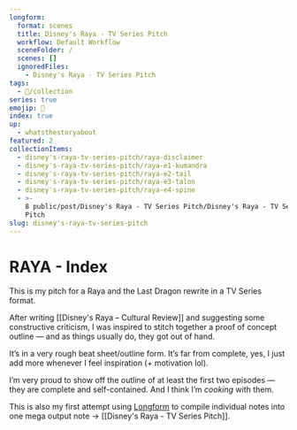 ```yaml
---
longform:
  format: scenes
  title: Disney's Raya - TV Series Pitch
  workflow: Default Workflow
  sceneFolder: /
  scenes: []
  ignoredFiles:
    - Disney's Raya - TV Series Pitch
tags:
  - 📂/collection
series: true
emojip: 🐉
index: true
up:
  - whatsthestoryabout
featured: 2
collectionItems:
  - disney's-raya-tv-series-pitch/raya-disclaimer
  - disney's-raya-tv-series-pitch/raya-e1-kumandra
  - disney's-raya-tv-series-pitch/raya-e2-tail
  - disney's-raya-tv-series-pitch/raya-e3-talon
  - disney's-raya-tv-series-pitch/raya-e4-spine
  - >-
    8 public/post/Disney's Raya - TV Series Pitch/Disney's Raya - TV Series
    Pitch
slug: disney's-raya-tv-series-pitch
---
```

# RAYA - Index

This is my pitch for a Raya and the Last Dragon rewrite in a TV Series format.

After writing [[Disney's Raya – Cultural Review]] and suggesting some constructive criticism, I was inspired to stitch together a proof of concept outline — and as things usually do, they got out of hand.

It’s in a very rough beat sheet/outline form. It’s far from complete, yes, I just add more whenever I feel inspiration (+ motivation lol).

I’m very proud to show off the outline of at least the first two episodes — they are complete and self-contained. And I think I’m *cooking* with them.

This is also my first attempt using [Longform](https://github.com/kevboh/longform/tree/main) to compile individual notes into one mega output note → [[Disney's Raya - TV Series Pitch]].
